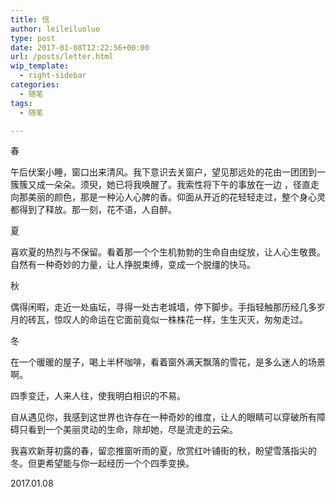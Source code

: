 ```yaml
---
title: 信
author: leileiluoluo
type: post
date: 2017-01-08T12:22:56+00:00
url: /posts/letter.html
wip_template:
  - right-sidebar
categories:
  - 随笔
tags:
  - 随笔

---
```

春 

午后伏案小睡，窗口出来清风。我下意识去关窗户，望见那远处的花由一团团到一簇簇又成一朵朵。须臾，她已将我唤醒了。我索性将下午的事放在一边 ，径直走向那美丽的颜色，那是一种沁人心脾的香。仰面从开近的花轻轻走过，整个身心灵都得到了释放。那一刻，花不语，人自醉。


夏

喜欢夏的热烈与不保留。看着那一个个生机勃勃的生命自由绽放，让人心生敬畏。自然有一种奇妙的力量，让人挣脱束缚，变成一个脱缰的快马。


秋

偶得闲暇，走近一处庙坛，寻得一处古老城墙，停下脚步。手指轻触那历经几多岁月的砖瓦，惊叹人的命运在它面前竟似一株株花一样，生生灭灭，匆匆走过。


冬

在一个暖暖的屋子，喝上半杯咖啡，看着窗外满天飘落的雪花，是多么迷人的场景啊。

四季变迁，人来人往，使我明白相识的不易。

自从遇见你，我感到这世界也许存在一种奇妙的维度，让人的眼睛可以穿破所有障碍只看到一个美丽灵动的生命，除却她，尽是流走的云朵。

我喜欢新芽初露的春，留恋推窗听雨的夏，欣赏红叶铺街的秋，盼望雪落指尖的冬。但更希望能与你一起经历一个个四季变换。

  
2017.01.08